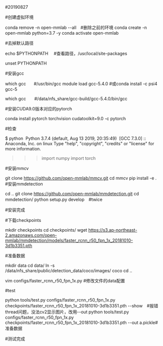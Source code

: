 #20190827 

#创建虚拟环境

conda remove -n open-mmlab --all　#删除之前的环境
conda create -n open-mmlab python=3.7 -y
conda activate open-mmlab

#去掉默认路径

echo $PYTHONPATH 　#查看路径，/usr/local/site-packages

unset PYTHONPATH

#安装gcc

which gcc   　#/usr/bin/gcc
module load gcc-5.4.0 #或conda install -c psi4 gcc-5 

which gcc       #/data/nfs_share/gcc-build/gcc-5.4.0/bin/gcc

#安装CUDA9.0版本对应的pytorch

conda install pytorch torchvision cudatoolkit=9.0 -c pytorch


#检查

$ python 
Python 3.7.4 (default, Aug 13 2019, 20:35:49) 
[GCC 7.3.0] :: Anaconda, Inc. on linux
Type "help", "copyright", "credits" or "license" for more information.
>>> import numpy
>>> import torch
>>>

#安装mmcv 

git clone https://github.com/open-mmlab/mmcv.git
cd mmcv
pip install -e .
#安装mmdetection

cd ..
git clone https://github.com/open-mmlab/mmdetection.git
cd mmdetection/
python setup.py develop　#twice

#安装完成

#下载checkpoints

mkdir checkpoints
cd checkpoints/
wget https://s3.ap-northeast-2.amazonaws.com/open-mmlab/mmdetection/models/faster_rcnn_r50_fpn_1x_20181010-3d1b3351.pth


#准备数据

mkdir data
cd data/
ln -s /data/nfs_share/public/detection_data/coco/images/ coco
cd ..

vim configs/faster_rcnn_r50_fpn_1x.py #修改文件的data配置

#test

python tools/test.py configs/faster_rcnn_r50_fpn_1x.py checkpoints/faster_rcnn_r50_fpn_1x_20181010-3d1b3351.pth --show　#报错thread问题，没法cv2显示图片，改用--out
python tools/test.py configs/faster_rcnn_r50_fpn_1x.py checkpoints/faster_rcnn_r50_fpn_1x_20181010-3d1b3351.pth --out a.pickle#准备数据

#测试完成
